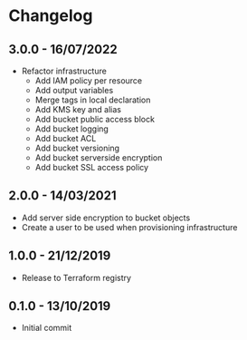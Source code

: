 # Changelog
## 3.0.0 - 16/07/2022
* Refactor infrastructure
  * Add IAM policy per resource
  * Add output variables
  * Merge tags in local declaration
  * Add KMS key and alias
  * Add bucket public access block
  * Add bucket logging
  * Add bucket ACL
  * Add bucket versioning
  * Add bucket serverside encryption
  * Add bucket SSL access policy

## 2.0.0 - 14/03/2021
* Add server side encryption to bucket objects
* Create a user to be used when provisioning infrastructure

## 1.0.0 - 21/12/2019
* Release to Terraform registry

## 0.1.0 - 13/10/2019
* Initial commit
